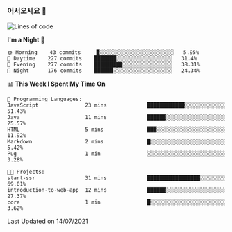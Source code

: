 ### 어서오세요 👋

<!--START_SECTION:waka-->
![Lines of code](https://img.shields.io/badge/From%20Hello%20World%20I%27ve%20Written-377300%20lines%20of%20code-blue)

**I'm a Night 🦉** 

```text
🌞 Morning    43 commits     █░░░░░░░░░░░░░░░░░░░░░░░░   5.95% 
🌆 Daytime    227 commits    ███████░░░░░░░░░░░░░░░░░░   31.4% 
🌃 Evening    277 commits    █████████░░░░░░░░░░░░░░░░   38.31% 
🌙 Night      176 commits    ██████░░░░░░░░░░░░░░░░░░░   24.34%

```


📊 **This Week I Spent My Time On** 

```text
💬 Programming Languages: 
JavaScript               23 mins             ████████████░░░░░░░░░░░░░   51.43% 
Java                     11 mins             ██████░░░░░░░░░░░░░░░░░░░   25.57% 
HTML                     5 mins              ███░░░░░░░░░░░░░░░░░░░░░░   11.92% 
Markdown                 2 mins              █░░░░░░░░░░░░░░░░░░░░░░░░   5.42% 
Pug                      1 min               ░░░░░░░░░░░░░░░░░░░░░░░░░   3.28%

🐱‍💻 Projects: 
start-ssr                31 mins             █████████████████░░░░░░░░   69.01% 
introduction-to-web-app  12 mins             ██████░░░░░░░░░░░░░░░░░░░   27.37% 
core                     1 min               █░░░░░░░░░░░░░░░░░░░░░░░░   3.62%

```


 Last Updated on 14/07/2021
<!--END_SECTION:waka-->
